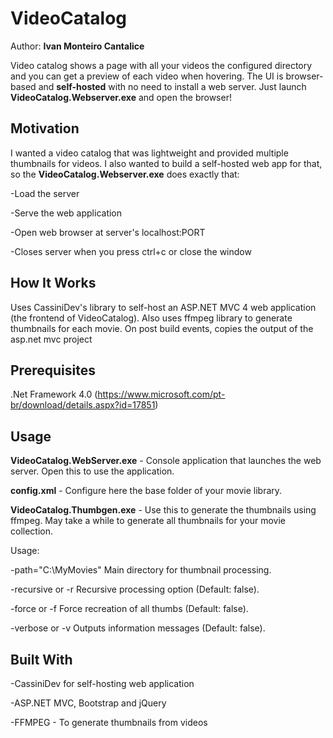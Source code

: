 # VideoCatalog

Author: **Ivan Monteiro Cantalice**

Video catalog shows a page with all your videos the configured directory and you can get a preview of each video when hovering. The UI is browser-based and **self-hosted** with no need to install a web server. Just launch **VideoCatalog.Webserver.exe** and open the browser!

## Motivation

I wanted a video catalog that was lightweight and provided multiple thumbnails for videos. 
I also wanted to build a self-hosted web app for that, so the **VideoCatalog.Webserver.exe** does exactly that:

-Load the server

-Serve the web application

-Open web browser at server's localhost:PORT

-Closes server when you press ctrl+c or close the window

## How It Works

Uses CassiniDev's library to self-host an ASP.NET MVC 4 web application (the frontend of VideoCatalog). Also uses ffmpeg library to generate thumbnails for each movie.
On post build events, copies the output of the asp.net mvc project

## Prerequisites

.Net Framework 4.0 (https://www.microsoft.com/pt-br/download/details.aspx?id=17851)

## Usage
**VideoCatalog.WebServer.exe** - Console application that launches the web server. Open this to use the application.

**config.xml** - Configure here the base folder of your movie library.

**VideoCatalog.Thumbgen.exe** - Use this to generate the thumbnails using ffmpeg. May take a while to generate all thumbnails for your movie collection.

Usage:

-path="C:\MyMovies"   Main directory for thumbnail processing.

-recursive or -r        Recursive processing option (Default: false).

-force or -f            Force recreation of all thumbs (Default: false).

-verbose or -v          Outputs information messages (Default: false).


## Built With

-CassiniDev for self-hosting web application

-ASP.NET MVC, Bootstrap and jQuery

-FFMPEG - To generate thumbnails from videos